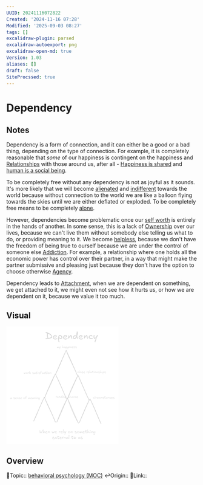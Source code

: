 ```yaml
---
UUID: 20241116072822
Created: '2024-11-16 07:28'
Modified: '2025-09-03 08:27'
tags: []
excalidraw-plugin: parsed
excalidraw-autoexport: png
excalidraw-open-md: true
Version: 1.03
aliases: []
draft: false
SiteProcssed: true
---
```


# Dependency

## Notes

Dependency is a form of connection, and it can either be a good or a bad thing, depending on the type of connection. For example, it is completely reasonable that *some* of our happiness is contingent on the happiness and [Relationships](/notes/relationships.md) with those around us, after all - [Happiness is shared](/notes/happiness-is-shared.md) and [human is a social being](/notes/human-is-a-social-being.md).

To be completely free without any dependency is not as joyful as it sounds. It's more likely that we will become [alienated](/notes/alienation.md) and [indifferent](/notes/indifference.md) towards the world because without connection to the world we are like a balloon flying towards the skies until we are either deflated or exploded. To be completely free means to be completely [alone](/notes/loneliness.md).

However, dependencies become problematic once our [self worth](/notes/self-worth.md) is entirely in the hands of another. In some sense, this is a lack of [Ownership](/notes/ownership.md) over our lives, because we can't live them without somebody else telling us what to do, or providing meaning to it. We become [helpless](/notes/helplessness.md), because we don't have the freedom of being true to ourself because we are under the control of someone else [Addiction](/notes/addiction.md). For example, a relationship where one holds all the economic power has control over their partner, in a way that might make the partner submissive and pleasing just because they don't have the option to choose otherwise [Agency](/notes/agency.md).

Dependency leads to [Attachment](/notes/attachment.md), when we are dependent on something, we get attached to it, we might even not see how it hurts us, or how we are dependent on it, because we value it too much.

## Visual

![Dependency.webp](/notes/dependency.webp)

## Overview
🔼Topic:: [behavioral psychology (MOC)](/mocs/behavioral-psychology-moc.md)
↩️Origin::
🔗Link::

